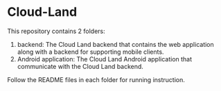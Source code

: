# Cloud-Land
This repository contains 2 folders:
1. backend: The Cloud Land backend that contains the web application along with a backend for supporting mobile clients.
2. Android application: The Cloud Land Android application that communicate with the Cloud Land backend.

Follow the README files in each folder for running instruction.
